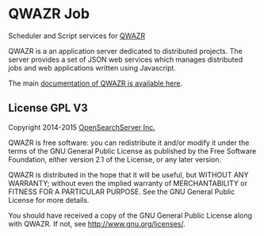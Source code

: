 QWAZR Job
=========

Scheduler and Script services for [QWAZR](https://www.qwazr.com)

QWAZR is a an application server dedicated to distributed projects. The server provides a set of JSON web services which manages distributed jobs and web applications written using Javascript.

The main [documentation of QWAZR is available here](https://github.com/qwazr/QWAZR/wiki).

License GPL V3
--------------

Copyright 2014-2015 [OpenSearchServer Inc.](http://www.opensearchserver.com)

QWAZR is free software: you can redistribute it and/or modify it under the
terms of the GNU General Public License as published by the Free Software
Foundation, either version 2.1 of the License, or any later version.

QWAZR is distributed in the hope that it will be useful,
but WITHOUT ANY WARRANTY; without even the implied warranty of
MERCHANTABILITY or FITNESS FOR A PARTICULAR PURPOSE.  See the
GNU General Public License for more details.

You should have received a copy of the GNU General Public License
along with QWAZR. 
If not, see <http://www.gnu.org/licenses/>.
